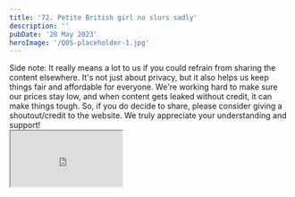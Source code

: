 ```yaml
---
title: '72. Petite British girl no slurs sadly'
description: ''
pubDate: '28 May 2023'
heroImage: '/QOS-placeholder-1.jpg'
---
```

<div class="video_paragraph_header"> Side note: It really means a lot to us if you could refrain from sharing the content elsewhere. It's not just about privacy, but it also helps us keep things fair and affordable for everyone. We're working hard to make sure our prices stay low, and when content gets leaked without credit, it can make things tough. So, if you do decide to share, please consider giving a shoutout/credit to the website. We truly appreciate your understanding and support!</div>

<iframe src="https://drive.google.com/file/d/1yATWfQZC0Qlsvr28DJYPE_mK0stkD4Gr/preview" width="200" height="100" allow="autoplay" allowfullscreen="allowfullscreen"></iframe>

<br>
<br>
<!---<a class="read_more" href="https://drive.google.com/file/d/1yATWfQZC0Qlsvr28DJYPE_mK0stkD4Gr/view?usp=sharing">Download</a>--->